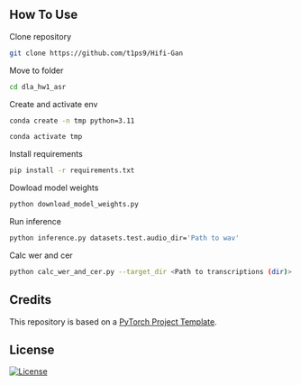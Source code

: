 ## How To Use

Clone repository

```bash
git clone https://github.com/t1ps9/Hifi-Gan
```
Move to folder

```bash
cd dla_hw1_asr
```

Create and activate env

```bash
conda create -n tmp python=3.11

conda activate tmp
```

Install requirements

```bash
pip install -r requirements.txt
```

Dowload model weights

```bash
python download_model_weights.py
```

Run inference

```bash
python inference.py datasets.test.audio_dir='Path to wav'
```

Calc wer and cer

```bash
python calc_wer_and_cer.py --target_dir <Path to transcriptions (dir)>
```

## Credits

This repository is based on a [PyTorch Project Template](https://github.com/Blinorot/pytorch_project_template).

## License

[![License](https://img.shields.io/badge/license-MIT-blue.svg)](/LICENSE)
